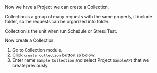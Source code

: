Now we have a Project, we can create a Collection.

Collection is a group of many requests with the same property,
it include folder, so the requests can be organized into folder.

Collection is the unit when run Schedule or Stress Test.

Now create a Collection:
1. Go to Collection module.
2. Click `create collection` button as below.
3. Enter name `Sample Collection` and select Project `SampleAPI` that we create previously.


